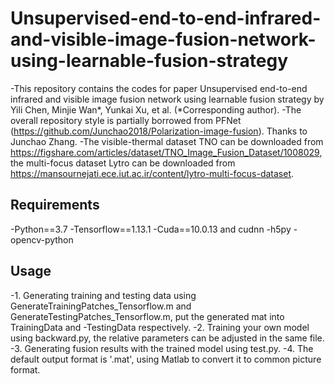 # Unsupervised-end-to-end-infrared-and-visible-image-fusion-network-using-learnable-fusion-strategy
-This repository contains the codes for paper Unsupervised end-to-end infrared and visible image fusion network using learnable fusion strategy by Yili Chen, Minjie Wan*, Yunkai Xu, et al. (*Corresponding author).
-The overall repository style is partially borrowed from PFNet (https://github.com/Junchao2018/Polarization-image-fusion). Thanks to Junchao Zhang.
-The visible-thermal dataset TNO can be downloaded from https://figshare.com/articles/dataset/TNO_Image_Fusion_Dataset/1008029, the multi-focus dataset Lytro can be downloaded from https://mansournejati.ece.iut.ac.ir/content/lytro-multi-focus-dataset.
## Requirements
-Python==3.7
-Tensorflow==1.13.1
-Cuda==10.0.13 and cudnn
-h5py
-opencv-python
## Usage
-1. Generating training and testing data using GenerateTrainingPatches_Tensorflow.m and GenerateTestingPatches_Tensorflow.m, put the generated mat into TrainingData and -TestingData respectively.
-2. Training your own model using backward.py, the relative parameters can be adjusted in the same file.
-3. Generating fusion results with the trained model using test.py.
-4. The default output format is '.mat', using Matlab to convert it to common picture format.
